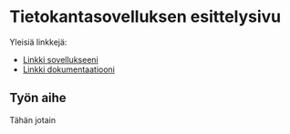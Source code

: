 # Tietokantasovelluksen esittelysivu

Yleisiä linkkejä:

* [Linkki sovellukseeni](https://vankari.users.cs.helsinki.fi/reseptiarkisto/)
* [Linkki dokumentaatiooni](https://github.com/Footless/Tsoha-Bootstrap/doc/dokumentaatio.pdf)

## Työn aihe

Tähän jotain
